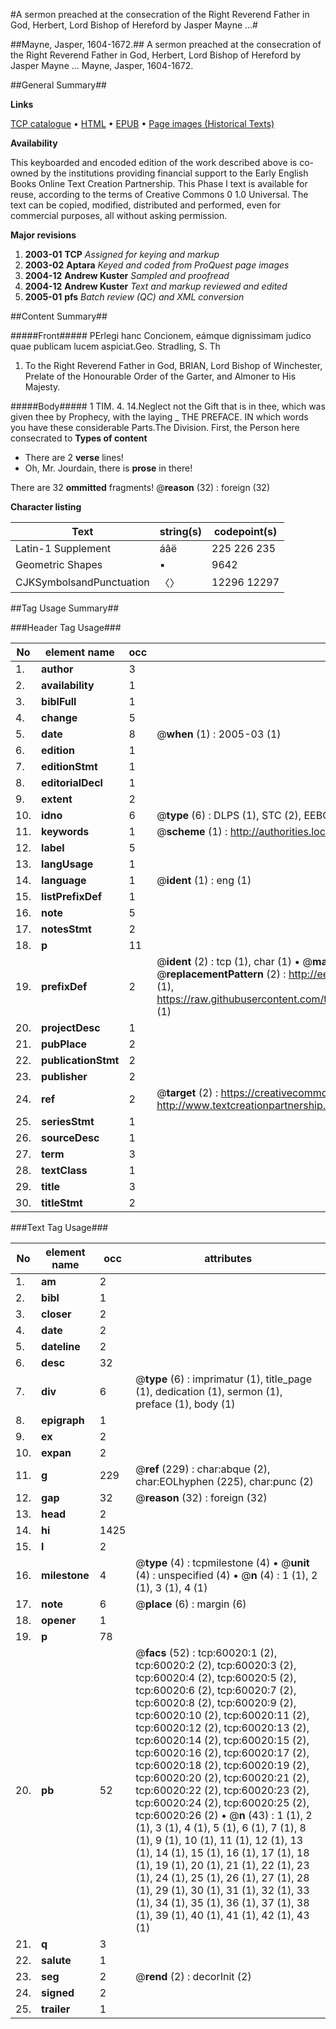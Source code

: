 #A sermon preached at the consecration of the Right Reverend Father in God, Herbert, Lord Bishop of Hereford by Jasper Mayne ...#

##Mayne, Jasper, 1604-1672.##
A sermon preached at the consecration of the Right Reverend Father in God, Herbert, Lord Bishop of Hereford by Jasper Mayne ...
Mayne, Jasper, 1604-1672.

##General Summary##

**Links**

[TCP catalogue](http://www.ota.ox.ac.uk/tcp/)  • 
[HTML](http://tei.it.ox.ac.uk/tcp/Texts-HTML/free/A50/A50418.html)  • 
[EPUB](http://tei.it.ox.ac.uk/tcp/Texts-EPUB/free/A50/A50418.epub) • 
[Page images (Historical Texts)](https://data.historicaltexts.jisc.ac.uk/view?pubId=eebo-12351234e&pageId=eebo-12351234e-60020-1)

**Availability**

This keyboarded and encoded edition of the
	       work described above is co-owned by the institutions
	       providing financial support to the Early English Books
	       Online Text Creation Partnership. This Phase I text is
	       available for reuse, according to the terms of Creative
	       Commons 0 1.0 Universal. The text can be copied,
	       modified, distributed and performed, even for
	       commercial purposes, all without asking permission.

**Major revisions**

1. __2003-01__ __TCP__ *Assigned for keying and markup*
1. __2003-02__ __Aptara__ *Keyed and coded from ProQuest page images*
1. __2004-12__ __Andrew Kuster__ *Sampled and proofread*
1. __2004-12__ __Andrew Kuster__ *Text and markup reviewed and edited*
1. __2005-01__ __pfs__ *Batch review (QC) and XML conversion*

##Content Summary##

#####Front#####
PErlegi hanc Concionem, eámque dignissimam
judico quae publicam lucem
aspiciat.Geo. Stradling, S. Th
1. To the Right Reverend Father in God,
BRIAN,
Lord Bishop of Winchester, Prelate of the
Honourable Order of the Garter,
and Almoner to His Majesty.

#####Body#####
1 TIM. 4. 14.Neglect not the Gift that is in thee, which
was given thee by Prophecy, with the
laying
    _ THE PREFACE.
IN which words you have these considerable
Parts.The Division. First, the Person here consecrated to
**Types of content**

  * There are 2 **verse** lines!
  * Oh, Mr. Jourdain, there is **prose** in there!

There are 32 **ommitted** fragments! 
 @__reason__ (32) : foreign (32)

**Character listing**


|Text|string(s)|codepoint(s)|
|---|---|---|
|Latin-1 Supplement|áâë|225 226 235|
|Geometric Shapes|▪|9642|
|CJKSymbolsandPunctuation|〈〉|12296 12297|

##Tag Usage Summary##

###Header Tag Usage###

|No|element name|occ|attributes|
|---|---|---|---|
|1.|__author__|3||
|2.|__availability__|1||
|3.|__biblFull__|1||
|4.|__change__|5||
|5.|__date__|8| @__when__ (1) : 2005-03 (1)|
|6.|__edition__|1||
|7.|__editionStmt__|1||
|8.|__editorialDecl__|1||
|9.|__extent__|2||
|10.|__idno__|6| @__type__ (6) : DLPS (1), STC (2), EEBO-CITATION (1), OCLC (1), VID (1)|
|11.|__keywords__|1| @__scheme__ (1) : http://authorities.loc.gov/ (1)|
|12.|__label__|5||
|13.|__langUsage__|1||
|14.|__language__|1| @__ident__ (1) : eng (1)|
|15.|__listPrefixDef__|1||
|16.|__note__|5||
|17.|__notesStmt__|2||
|18.|__p__|11||
|19.|__prefixDef__|2| @__ident__ (2) : tcp (1), char (1)  •  @__matchPattern__ (2) : ([0-9\-]+):([0-9IVX]+) (1), (.+) (1)  •  @__replacementPattern__ (2) : http://eebo.chadwyck.com/downloadtiff?vid=$1&page=$2 (1), https://raw.githubusercontent.com/textcreationpartnership/Texts/master/tcpchars.xml#$1 (1)|
|20.|__projectDesc__|1||
|21.|__pubPlace__|2||
|22.|__publicationStmt__|2||
|23.|__publisher__|2||
|24.|__ref__|2| @__target__ (2) : https://creativecommons.org/publicdomain/zero/1.0/ (1), http://www.textcreationpartnership.org/docs/. (1)|
|25.|__seriesStmt__|1||
|26.|__sourceDesc__|1||
|27.|__term__|3||
|28.|__textClass__|1||
|29.|__title__|3||
|30.|__titleStmt__|2||


###Text Tag Usage###

|No|element name|occ|attributes|
|---|---|---|---|
|1.|__am__|2||
|2.|__bibl__|1||
|3.|__closer__|2||
|4.|__date__|2||
|5.|__dateline__|2||
|6.|__desc__|32||
|7.|__div__|6| @__type__ (6) : imprimatur (1), title_page (1), dedication (1), sermon (1), preface (1), body (1)|
|8.|__epigraph__|1||
|9.|__ex__|2||
|10.|__expan__|2||
|11.|__g__|229| @__ref__ (229) : char:abque (2), char:EOLhyphen (225), char:punc (2)|
|12.|__gap__|32| @__reason__ (32) : foreign (32)|
|13.|__head__|2||
|14.|__hi__|1425||
|15.|__l__|2||
|16.|__milestone__|4| @__type__ (4) : tcpmilestone (4)  •  @__unit__ (4) : unspecified (4)  •  @__n__ (4) : 1 (1), 2 (1), 3 (1), 4 (1)|
|17.|__note__|6| @__place__ (6) : margin (6)|
|18.|__opener__|1||
|19.|__p__|78||
|20.|__pb__|52| @__facs__ (52) : tcp:60020:1 (2), tcp:60020:2 (2), tcp:60020:3 (2), tcp:60020:4 (2), tcp:60020:5 (2), tcp:60020:6 (2), tcp:60020:7 (2), tcp:60020:8 (2), tcp:60020:9 (2), tcp:60020:10 (2), tcp:60020:11 (2), tcp:60020:12 (2), tcp:60020:13 (2), tcp:60020:14 (2), tcp:60020:15 (2), tcp:60020:16 (2), tcp:60020:17 (2), tcp:60020:18 (2), tcp:60020:19 (2), tcp:60020:20 (2), tcp:60020:21 (2), tcp:60020:22 (2), tcp:60020:23 (2), tcp:60020:24 (2), tcp:60020:25 (2), tcp:60020:26 (2)  •  @__n__ (43) : 1 (1), 2 (1), 3 (1), 4 (1), 5 (1), 6 (1), 7 (1), 8 (1), 9 (1), 10 (1), 11 (1), 12 (1), 13 (1), 14 (1), 15 (1), 16 (1), 17 (1), 18 (1), 19 (1), 20 (1), 21 (1), 22 (1), 23 (1), 24 (1), 25 (1), 26 (1), 27 (1), 28 (1), 29 (1), 30 (1), 31 (1), 32 (1), 33 (1), 34 (1), 35 (1), 36 (1), 37 (1), 38 (1), 39 (1), 40 (1), 41 (1), 42 (1), 43 (1)|
|21.|__q__|3||
|22.|__salute__|1||
|23.|__seg__|2| @__rend__ (2) : decorInit (2)|
|24.|__signed__|2||
|25.|__trailer__|1||
